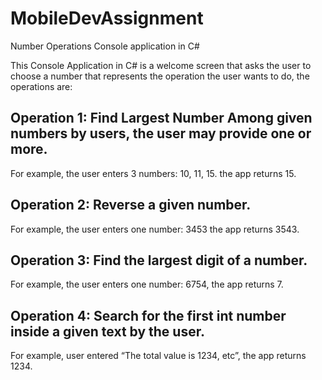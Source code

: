 # MobileDevAssignment
Number Operations Console application in C# 

This Console Application in C# is a welcome screen that asks the user to choose a number that represents the operation the user wants to do, the operations are:

## Operation 1: Find Largest Number Among given numbers by users, the user may provide one or more.
 For example, the user enters 3 numbers: 10, 11, 15. the app returns 15.
 

## Operation 2: Reverse a given number. 
For example, the user enters one number: 3453 the app returns 3543.

## Operation 3: Find the largest digit of a number. 
For example, the user enters one number: 6754, the app returns 7.

## Operation 4: Search for the first int number inside a given text by the user. 
For example, user entered “The total value is 1234, etc”, the app returns 1234.

